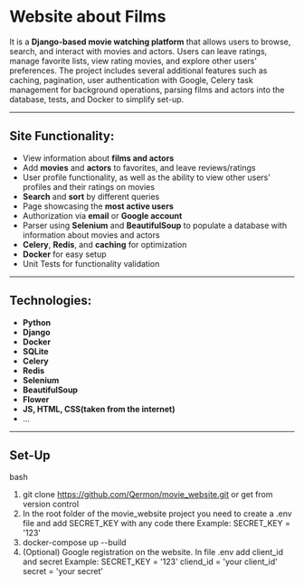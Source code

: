 # Website about Films

It is a **Django-based movie watching platform** that allows users to browse, search, and interact with movies and actors. 
Users can leave ratings, manage favorite lists, view rating movies, and explore other users' preferences. 
The project includes several additional features such as caching, pagination, user authentication with Google, 
Celery task management for background operations, parsing films and actors into the database, tests, and Docker to simplify set-up.

---

## Site Functionality:
- View information about **films and actors**
- Add **movies** and **actors** to favorites, and leave reviews/ratings
- User profile functionality, as well as the ability to view other users' profiles and their ratings on movies
- **Search** and **sort** by different queries
- Page showcasing the **most active users**
- Authorization via **email** or **Google account**
- Parser using **Selenium** and **BeautifulSoup** to populate a database with information about movies and actors
- **Celery**, **Redis**, and **caching** for optimization
- **Docker** for easy setup
- Unit Tests for functionality validation

---

## Technologies:
- **Python**
- **Django**
- **Docker**
- **SQLite**
- **Celery**
- **Redis**
- **Selenium**
- **BeautifulSoup**
- **Flower**
- **JS, HTML, CSS(taken from the internet)**
- ... 

---
## Set-Up
bash
1) git clone https://github.com/Qermon/movie_website.git or get from version control
2) In the root folder of the movie_website project you need to create a .env file and add SECRET_KEY with any code there
   Example: SECRET_KEY = '123'
3) docker-compose up --build
4) (Optional) Google registration on the website. In file .env add client_id and secret
   Example:
   SECRET_KEY = '123'
   cliend_id = 'your client_id'
   secret = 'your secret'

